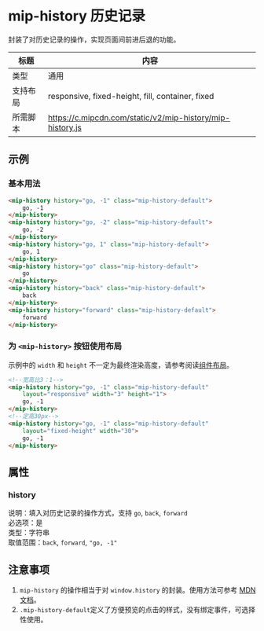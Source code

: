 # mip-history 历史记录

封装了对历史记录的操作，实现页面间前进后退的功能。

标题|内容
----|----
类型|通用
支持布局|responsive, fixed-height, fill, container, fixed
所需脚本|https://c.mipcdn.com/static/v2/mip-history/mip-history.js

## 示例

### 基本用法
```html
<mip-history history="go, -1" class="mip-history-default">
	go, -1 
</mip-history>
<mip-history history="go, -2" class="mip-history-default">
	go, -2
</mip-history>
<mip-history history="go, 1" class="mip-history-default">
	go, 1
</mip-history>
<mip-history history="go" class="mip-history-default">
	go
</mip-history>
<mip-history history="back" class="mip-history-default">
	back
</mip-history>
<mip-history history="forward" class="mip-history-default">
	forward
</mip-history>
```

### 为 `<mip-history>` 按钮使用布局

示例中的 `width` 和 `height` 不一定为最终渲染高度，请参考阅读[组件布局](/doc/3-widget/11-widget-layout.html)。

```html
<!--宽高比3：1-->
<mip-history history="go, -1" class="mip-history-default" 
	layout="responsive" width="3" height="1">
	go, -1
</mip-history>
<!--定高30px-->
<mip-history history="go, -1" class="mip-history-default" 
	layout="fixed-height" width="30">
	go, -1
</mip-history>
```

## 属性

### history

说明：填入对历史记录的操作方式，支持 `go`, `back`, `forward`  
必选项：是  
类型：字符串  
取值范围：`back`, `forward`, `"go, -1"`

## 注意事项
1. `mip-history` 的操作相当于对 `window.history` 的封装。使用方法可参考 [MDN 文档](https://developer.mozilla.org/zh-CN/docs/Web/API/History)。
2. `.mip-history-default`定义了方便预览的点击的样式，没有绑定事件，可选择性使用。
